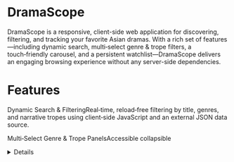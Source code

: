 # DramaScope

DramaScope is a responsive, client-side web application for discovering, filtering, and tracking your favorite Asian dramas. With a rich set of features—including dynamic search, multi‑select genre & trope filters, a touch‑friendly carousel, and a persistent watchlist—DramaScope delivers an engaging browsing experience without any server-side dependencies.

# Features

Dynamic Search & FilteringReal‑time, reload‑free filtering by title, genres, and narrative tropes using client‑side JavaScript and an external JSON data source.

Multi‑Select Genre & Trope PanelsAccessible collapsible <details> panels that let users select multiple genres and tropes simultaneously, applying AND‑logic to refine results.

Touch‑Friendly CarouselA single‑row, horizontally scrollable featured carousel with CSS scroll-snap; hover or tap on a poster to reveal its release year.

Persistent WatchlistAdd or remove dramas from a personal watchlist stored in localStorage, preserving user selections across sessions.

Responsive DesignBuilt with CSS Grid and Flexbox to ensure seamless layouts on mobile, tablet, and desktop viewports.

# Technologies Used

Frontend: HTML5, CSS3 (Flexbox, Grid, CSS Scroll Snap), JavaScript (ES6+)

Data: asset.json for drama metadata (titles, posters, genres, tropes, descriptions)

Storage: Browser localStorage for watchlist persistence

Deployment: GitHub Pages (served from the /docs directory)

## Supabase configuration

If using Supabase authentication, ensure your project's `SITE_URL` is set to the deployed site root (e.g., `https://waithera-mbucho.github.io/Drama-Scope/`) so email confirmation links resolve correctly.

# Prerequisites

A modern web browser (Chrome, Firefox, Safari, Edge)

(Optional) A simple HTTP server for local testing, such as Python’s built‑in server:

# Python 3
python3 -m http.server 8000

Installation & Setup

Clone the repository

git clone https://github.com/your-username/DramaScope.git
cd DramaScope/docs

Serve locally (if you want to test before deploying):

# From inside the docs/ folder
python3 -m http.server 8000

Then open http://localhost:8000/index.html in your browser.

Deploy to GitHub Pages

Ensure your index.html, drama.html, watchlist.html, asset.json, images/, and script/ folders all live under the docs/ directory.

Push to main (or master)—GitHub Pages will automatically publish at:https://your-username.github.io/DramaScope/

# Usage

Home Page CarouselSwipe or scroll horizontally through featured dramas. Hover or tap on a poster to reveal the release year.

Discover DramasNavigate to drama.html:

Search: Type in the search bar to filter by title.

Genres & Tropes: Expand the panels, select multiple checkboxes, and watch the results update instantly.

# Manage Watchlist

In the drama cards, click “Add to Watchlist” to save a drama.

View watchlist.html to see saved dramas; click “Remove” to delete from your list.

# Screenshots

![Home Page](images/homepage.png)
Home page

![Discover Page](images/discoverpagescreenshot.png)
Discover page

![Release Page](images/releasespage.png)
Release page

![Watchlist Page](images/watchlistpage.png)
Watchlist page

![Details Page](images/detailspage.png)
Details page

![Sign In Page](docs/screenshots/signin.png)
Sign-in page

![Login Page](images/loginpage.png)
Login page




# Contributing

Contributions are welcome! To propose changes:

Fork the repository.

Create a feature branch (git checkout -b feature/YourFeature).

Make your changes and commit (git commit -m "Add Awesome Feature").

Push to your branch (git push origin feature/YourFeature).

Open a Pull Request against the main branch.

Please follow the project’s Code of Conduct and ensure your code is well-documented and tested.
